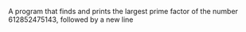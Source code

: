 A program that finds and prints the largest prime factor of the number 612852475143, followed by a new line

